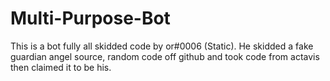 # Multi-Purpose-Bot
This is a bot fully all skidded code by or#0006 (Static). He skidded a fake guardian angel source, random code off github and took code from actavis then claimed it to be his.

